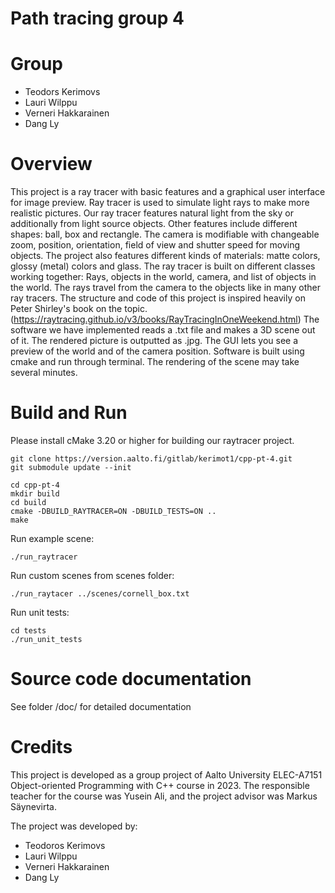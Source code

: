# Path tracing group 4

# Group
- Teodors Kerimovs
- Lauri Wilppu
- Verneri Hakkarainen
- Dang Ly

# Overview
This project is a ray tracer with basic features and a graphical user interface for image preview. Ray tracer is used to simulate light rays to make more realistic pictures. Our ray tracer features natural light from the sky or additionally from light source objects. Other features include different shapes: ball, box and rectangle. The camera is modifiable with changeable zoom, position, orientation, field of view and shutter speed for moving objects. The project also features different kinds of materials: matte colors, glossy (metal) colors and glass.
  The ray tracer is built on different classes working together: Rays, objects in the world, camera, and list of objects in the world. The rays travel from the camera to the objects like in many other ray tracers. The structure and code of this project is inspired heavily on Peter Shirley's book on the topic. (https://raytracing.github.io/v3/books/RayTracingInOneWeekend.html)
  The software we have implemented reads a .txt file and makes a 3D scene out of it. The rendered picture is outputted as .jpg. The GUI lets you see a preview of the world and of the camera position. Software is built using cmake and run through terminal. The rendering of the scene may take several minutes.

# Build and Run

Please install cMake 3.20 or higher for building our raytracer project.
```
git clone https://version.aalto.fi/gitlab/kerimot1/cpp-pt-4.git
git submodule update --init

cd cpp-pt-4
mkdir build
cd build
cmake -DBUILD_RAYTRACER=ON -DBUILD_TESTS=ON ..
make

```
Run example scene:
```
./run_raytracer
```

Run custom scenes from scenes folder:
```
./run_raytacer ../scenes/cornell_box.txt
```

Run unit tests:
```
cd tests
./run_unit_tests
```

# Source code documentation
See folder /doc/ for detailed documentation

# Credits
This project is developed as a group project of Aalto University ELEC-A7151 Object-oriented Programming with C++ course in 2023. The responsible teacher for the course was Yusein Ali, and the project advisor was Markus Säynevirta.

The project was developed by:
- Teodoros Kerimovs
- Lauri Wilppu
- Verneri Hakkarainen
- Dang Ly
